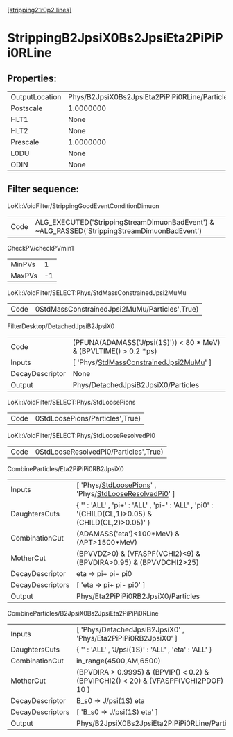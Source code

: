 [[stripping21r0p2 lines]](./stripping21r0p2-index)

# StrippingB2JpsiX0Bs2JpsiEta2PiPiPi0RLine

## Properties:

|                |                                                |
|----------------|------------------------------------------------|
| OutputLocation | Phys/B2JpsiX0Bs2JpsiEta2PiPiPi0RLine/Particles |
| Postscale      | 1.0000000                                      |
| HLT1           | None                                           |
| HLT2           | None                                           |
| Prescale       | 1.0000000                                      |
| L0DU           | None                                           |
| ODIN           | None                                           |

## Filter sequence:

LoKi::VoidFilter/StrippingGoodEventConditionDimuon

|      |                                                                                              |
|------|----------------------------------------------------------------------------------------------|
| Code | ALG_EXECUTED('StrippingStreamDimuonBadEvent') & ~ALG_PASSED('StrippingStreamDimuonBadEvent') |

CheckPV/checkPVmin1

|        |     |
|--------|-----|
| MinPVs | 1   |
| MaxPVs | -1  |

LoKi::VoidFilter/SELECT:Phys/StdMassConstrainedJpsi2MuMu

|      |                                               |
|------|-----------------------------------------------|
| Code | 0StdMassConstrainedJpsi2MuMu/Particles',True) |

FilterDesktop/DetachedJpsiB2JpsiX0

|                 |                                                                                                           |
|-----------------|-----------------------------------------------------------------------------------------------------------|
| Code            | (PFUNA(ADAMASS('J/psi(1S)')) \< 80 \* MeV) & (BPVLTIME() \> 0.2 \*ps)                                     |
| Inputs          | [ 'Phys/[StdMassConstrainedJpsi2MuMu](./stripping21r0p2-commonparticles-stdmassconstrainedjpsi2mumu)' ] |
| DecayDescriptor | None                                                                                                      |
| Output          | Phys/DetachedJpsiB2JpsiX0/Particles                                                                       |

LoKi::VoidFilter/SELECT:Phys/StdLoosePions

|      |                                 |
|------|---------------------------------|
| Code | 0StdLoosePions/Particles',True) |

LoKi::VoidFilter/SELECT:Phys/StdLooseResolvedPi0

|      |                                       |
|------|---------------------------------------|
| Code | 0StdLooseResolvedPi0/Particles',True) |

CombineParticles/Eta2PiPiPi0RB2JpsiX0

|                  |                                                                                                                                                                     |
|------------------|---------------------------------------------------------------------------------------------------------------------------------------------------------------------|
| Inputs           | [ 'Phys/[StdLoosePions](./stripping21r0p2-commonparticles-stdloosepions)' , 'Phys/[StdLooseResolvedPi0](./stripping21r0p2-commonparticles-stdlooseresolvedpi0)' ] |
| DaughtersCuts    | { '' : 'ALL' , 'pi+' : 'ALL' , 'pi-' : 'ALL' , 'pi0' : '(CHILD(CL,1)\>0.05) & (CHILD(CL,2)\>0.05)' }                                                                |
| CombinationCut   | (ADAMASS('eta')\<100\*MeV) & (APT\>1500\*MeV)                                                                                                                       |
| MotherCut        | (BPVVDZ\>0) & (VFASPF(VCHI2)\<9) & (BPVDIRA\>0.95) & (BPVVDCHI2\>25)                                                                                                |
| DecayDescriptor  | eta -\> pi+ pi- pi0                                                                                                                                                 |
| DecayDescriptors | [ 'eta -\> pi+ pi- pi0' ]                                                                                                                                         |
| Output           | Phys/Eta2PiPiPi0RB2JpsiX0/Particles                                                                                                                                 |

CombineParticles/B2JpsiX0Bs2JpsiEta2PiPiPi0RLine

|                  |                                                                                           |
|------------------|-------------------------------------------------------------------------------------------|
| Inputs           | [ 'Phys/DetachedJpsiB2JpsiX0' , 'Phys/Eta2PiPiPi0RB2JpsiX0' ]                           |
| DaughtersCuts    | { '' : 'ALL' , 'J/psi(1S)' : 'ALL' , 'eta' : 'ALL' }                                      |
| CombinationCut   | in_range(4500,AM,6500)                                                                    |
| MotherCut        | (BPVDIRA \> 0.9995) & (BPVIP() \< 0.2) & (BPVIPCHI2() \< 20) & (VFASPF(VCHI2PDOF) \< 10 ) |
| DecayDescriptor  | B_s0 -\> J/psi(1S) eta                                                                    |
| DecayDescriptors | [ 'B_s0 -\> J/psi(1S) eta' ]                                                            |
| Output           | Phys/B2JpsiX0Bs2JpsiEta2PiPiPi0RLine/Particles                                            |
